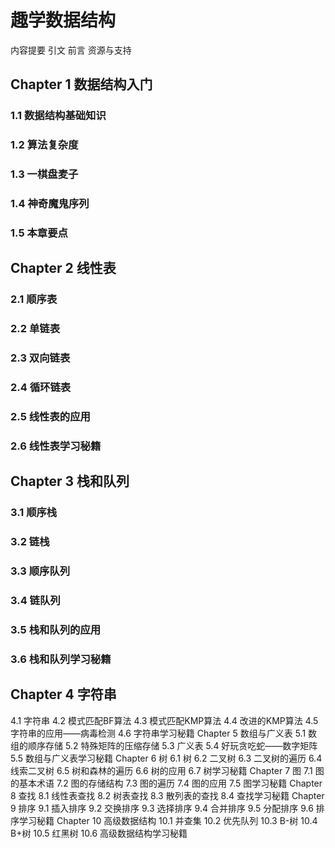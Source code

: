 # 趣学数据结构

内容提要 引文 前言 资源与支持&#x20;

## Chapter 1 数据结构入门&#x20;

### 1.1 数据结构基础知识&#x20;

### 1.2 算法复杂度&#x20;

### 1.3 一棋盘麦子&#x20;

### 1.4 神奇魔鬼序列&#x20;

### 1.5 本章要点&#x20;

## Chapter 2 线性表&#x20;

### 2.1 顺序表&#x20;

### 2.2 单链表&#x20;

### 2.3 双向链表&#x20;

### 2.4 循环链表&#x20;

### 2.5 线性表的应用&#x20;

### 2.6 线性表学习秘籍&#x20;

## Chapter 3 栈和队列&#x20;

### 3.1 顺序栈&#x20;

### 3.2 链栈&#x20;

### 3.3 顺序队列&#x20;

### 3.4 链队列&#x20;

### 3.5 栈和队列的应用&#x20;

### 3.6 栈和队列学习秘籍&#x20;

## Chapter 4 字符串&#x20;

4.1 字符串 4.2 模式匹配BF算法 4.3 模式匹配KMP算法 4.4 改进的KMP算法 4.5 字符串的应用——病毒检测 4.6 字符串学习秘籍 Chapter 5 数组与广义表 5.1 数组的顺序存储 5.2 特殊矩阵的压缩存储 5.3 广义表 5.4 好玩贪吃蛇——数字矩阵 5.5 数组与广义表学习秘籍 Chapter 6 树 6.1 树 6.2 二叉树 6.3 二叉树的遍历 6.4 线索二叉树 6.5 树和森林的遍历 6.6 树的应用 6.7 树学习秘籍 Chapter 7 图 7.1 图的基本术语 7.2 图的存储结构 7.3 图的遍历 7.4 图的应用 7.5 图学习秘籍 Chapter 8 查找 8.1 线性表查找 8.2 树表查找 8.3 散列表的查找 8.4 查找学习秘籍 Chapter 9 排序 9.1 插入排序 9.2 交换排序 9.3 选择排序 9.4 合并排序 9.5 分配排序 9.6 排序学习秘籍 Chapter 10 高级数据结构 10.1 并查集 10.2 优先队列 10.3 B-树 10.4 B+树 10.5 红黑树 10.6 高级数据结构学习秘籍
